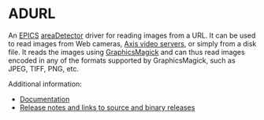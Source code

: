 ADURL
=====
An 
[EPICS](http://www.aps.anl.gov/epics/) 
[areaDetector](https://github.com/areaDetector/areaDetector/blob/master/README.md) 
driver for reading images from a URL. It can be used to read images from
Web cameras, 
[Axis video servers](http://www.axis.com/), 
or simply from a disk file. It reads the images using 
[GraphicsMagick](http://www.graphicsmagick.org/)
and can thus read images encoded in any of the formats supported by GraphicsMagick,
such as JPEG, TIFF, PNG, etc.

Additional information:
* [Documentation](https://areadetector.github.io/areaDetector/ADURL/ADURL.html)
* [Release notes and links to source and binary releases](RELEASE.md)

